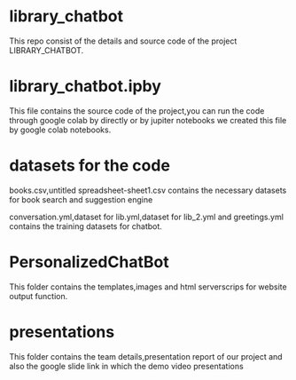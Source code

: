 # library_chatbot
This repo consist of the details and source code of the project LIBRARY_CHATBOT.

# library_chatbot.ipby
This file contains the source code of the project,you can run the code through google colab by directly or by jupiter notebooks
we created this file by google colab notebooks.

# datasets for the code
books.csv,untitled spreadsheet-sheet1.csv contains the necessary datasets for book search and suggestion engine

conversation.yml,dataset for lib.yml,dataset for lib_2.yml and greetings.yml contains the training datasets for chatbot.

# PersonalizedChatBot
This folder contains the templates,images and html serverscrips for website output function.

# presentations
This folder contains the team details,presentation report of our project and also the google slide link in which the demo video presentations
